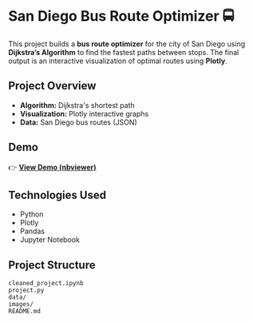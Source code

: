 # San Diego Bus Route Optimizer 🚍

This project builds a **bus route optimizer** for the city of San Diego using **Dijkstra’s Algorithm** to find the fastest paths between stops. The final output is an interactive visualization of optimal routes using **Plotly**.

## Project Overview
- **Algorithm:** Dijkstra's shortest path
- **Visualization:** Plotly interactive graphs
- **Data:** San Diego bus routes (JSON)

## Demo
👉 [**View Demo (nbviewer)**](https://nbviewer.org/github/neildewan7/san-diego-bus-route-optimizer/blob/main/cleaned_project.ipynb)

## Technologies Used
- Python
- Plotly
- Pandas
- Jupyter Notebook

## Project Structure
```plaintext
cleaned_project.ipynb
project.py
data/
images/
README.md
